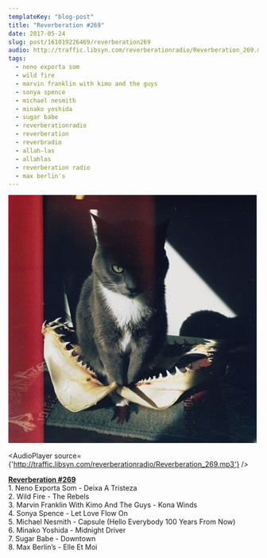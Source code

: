 ```yaml
---
templateKey: "blog-post"
title: "Reverberation #269"
date: 2017-05-24
slug: post/161019226469/reverberation269
audio: http://traffic.libsyn.com/reverberationradio/Reverberation_269.mp3
tags:
  - neno exporta som
  - wild fire
  - marvin franklin with kimo and the guys
  - sonya spence
  - michael nesmith
  - minako yoshida
  - sugar babe
  - reverberationradio
  - reverberation
  - reverbradio
  - allah-las
  - allahlas
  - reverberation radio
  - max berlin's
---
```


![Reverberation #269](../images/0a88e73d192da227173449cb31643b94807a2cfb0b74e99c61f41e76de2f3327.jpg)

<AudioPlayer source={'http://traffic.libsyn.com/reverberationradio/Reverberation_269.mp3'} />

<p><b><a href="traffic.libsyn.com/reverberationradio/Reverberation_269.mp3">Reverberation #269</a><br /></b>1. Neno Exporta Som - Deixa A Tristeza<br />2. Wild Fire - The Rebels<br />3. Marvin Franklin With Kimo And The Guys - Kona Winds<br />4. Sonya Spence - Let Love Flow On<br />5. Michael Nesmith - Capsule (Hello Everybody 100 Years From Now)<br />6. Minako Yoshida - Midnight Driver<br />7. Sugar Babe - Downtown<br />8. Max Berlin&rsquo;s - Elle Et Moi</p>
